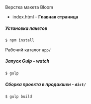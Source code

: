 Верстка макета Bloom

- index.html - **Главная страница**


##### Установка пакетов
```sh
$ npm install
```

Рабочий каталог  `app/`

##### Запуск Gulp - watch
```sh
$ gulp
```


##### Сборка проекта в продакшен - `dist/`
```sh
$ gulp build
```
